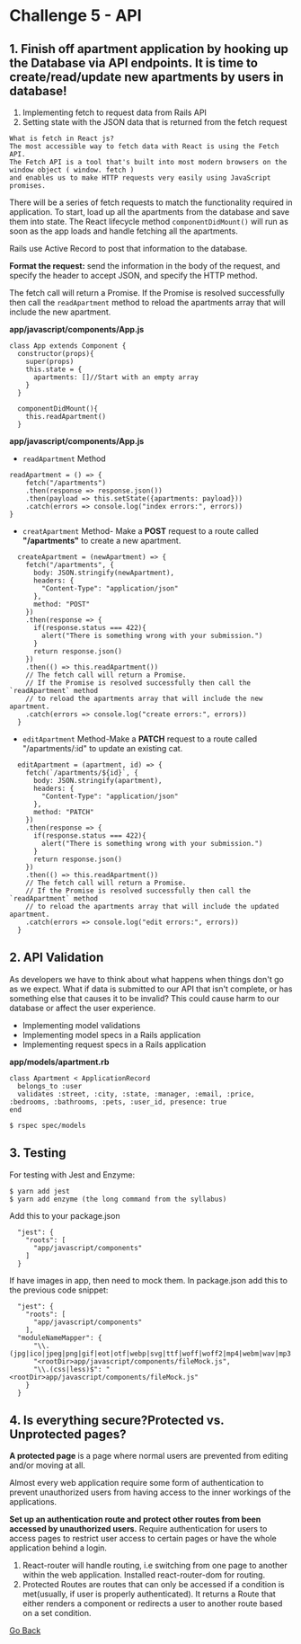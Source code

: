 # Challenge 5 - API

## 1. Finish off apartment application by hooking up the Database via API endpoints. It is time to create/read/update new apartments by users in database! 

1. Implementing fetch to request data from Rails API
2. Setting state with the JSON data that is returned from the fetch request

```
What is fetch in React js?
The most accessible way to fetch data with React is using the Fetch API. 
The Fetch API is a tool that's built into most modern browsers on the window object ( window. fetch ) 
and enables us to make HTTP requests very easily using JavaScript promises.
```

There will be a series of fetch requests to match the functionality required in application. To start, load up all the apartments from the database and save them into state. The React lifecycle method `componentDidMount()` will run as soon as the app loads and handle fetching all the apartments.

Rails use Active Record to post that information to the database.

**Format the request:** send the information in the body of the request, and specify the header to accept JSON, and specify the HTTP method.

The fetch call will return a Promise. If the Promise is resolved successfully then call the `readApartment` method to reload the apartments array that will include the new apartment.

**app/javascript/components/App.js**

```
class App extends Component {
  constructor(props){
    super(props)
    this.state = {
      apartments: []//Start with an empty array
    }
  }
  
  componentDidMount(){
    this.readApartment()
  }
```

**app/javascript/components/App.js**

- `readApartment` Method
```
readApartment = () => {
    fetch("/apartments")
    .then(response => response.json())
    .then(payload => this.setState({apartments: payload}))
    .catch(errors => console.log("index errors:", errors))
}
```

- `creatApartment` Method- Make a **POST** request to a route called **"/apartments"** to create a new apartment.

```
  createApartment = (newApartment) => {
    fetch("/apartments", {
      body: JSON.stringify(newApartment),
      headers: {
        "Content-Type": "application/json"
      },
      method: "POST"
    })
    .then(response => {
      if(response.status === 422){
        alert("There is something wrong with your submission.")
      }
      return response.json()
    })
    .then(() => this.readApartment())
    // The fetch call will return a Promise. 
    // If the Promise is resolved successfully then call the `readApartment` method 
    // to reload the apartments array that will include the new apartment.
    .catch(errors => console.log("create errors:", errors))
  }
```

- `editApartment` Method-Make a **PATCH** request to a route called "/apartments/:id" to update an existing cat.

```  
  editApartment = (apartment, id) => {
    fetch(`/apartments/${id}`, {
      body: JSON.stringify(apartment),
      headers: {
        "Content-Type": "application/json"
      },
      method: "PATCH"
    })
    .then(response => {
      if(response.status === 422){
        alert("There is something wrong with your submission.")
      }
      return response.json()
    })
    .then(() => this.readApartment())
    // The fetch call will return a Promise. 
    // If the Promise is resolved successfully then call the `readApartment` method 
    // to reload the apartments array that will include the updated apartment.
    .catch(errors => console.log("edit errors:", errors))
  }
```
## 2. API Validation

As developers we have to think about what happens when things don't go as we expect. What if data is submitted to our API that isn't complete, or has something else that causes it to be invalid? This could cause harm to our database or affect the user experience.

- Implementing model validations
- Implementing model specs in a Rails application
- Implementing request specs in a Rails application

**app/models/apartment.rb**
```
class Apartment < ApplicationRecord
  belongs_to :user
  validates :street, :city, :state, :manager, :email, :price, :bedrooms, :bathrooms, :pets, :user_id, presence: true
end
```

```
$ rspec spec/models
```

## 3. Testing
For testing with Jest and Enzyme:
```
$ yarn add jest
$ yarn add enzyme (the long command from the syllabus)
```

Add this to your package.json
```
  "jest": {
    "roots": [
      "app/javascript/components"
    ]
  }
````

If have images in app, then need to mock them. In package.json add this to the previous code snippet:

```
  "jest": {
    "roots": [
      "app/javascript/components"
    ],
  "moduleNameMapper": {
      "\\.(jpg|ico|jpeg|png|gif|eot|otf|webp|svg|ttf|woff|woff2|mp4|webm|wav|mp3|m4a|aac|oga)$": 
      "<rootDir>app/javascript/components/fileMock.js",
      "\\.(css|less)$": "<rootDir>app/javascript/components/fileMock.js"
    }
  }
```
## 4. Is everything secure?Protected vs. Unprotected pages?

**A protected page** is a page where normal users are prevented from editing and/or moving at all. 

Almost every web application require some form of authentication to prevent unauthorized users from having access to the inner workings of the applications.

**Set up an authentication route and protect other routes from been accessed by unauthorized users.**
Require authentication for users to access pages to restrict user access to certain pages or have the whole application behind a login.
1. React-router will handle routing, i.e switching from one page to another within the web application. Installed react-router-dom for routing.
2. Protected Routes are routes that can only be accessed if a condition is met(usually, if user is properly authenticated). It returns a Route that either renders a component or redirects a user to another route based on a set condition.

[ Go Back ](https://github.com/yanxu2021/ApartmentUs/blob/main/README.md)
